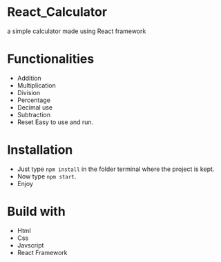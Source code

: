 # React_Calculator
a simple calculator made using React framework
# Functionalities
- Addition 
- Multiplication
- Division
- Percentage
- Decimal use
- Subtraction
- Reset
Easy to use and run.
# Installation
- Just type `npm install` in the folder terminal where the project is kept. 
- Now type `npm start`.
- Enjoy
# Build with
- Html
- Css
- Javscript
- React Framework

